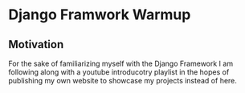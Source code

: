 # Django Framwork Warmup
## Motivation
For the sake of familiarizing myself with the Django Framework I am following along  with a youtube introducotry playlist in the hopes of publishing my own website to showcase my projects instead of here. 
